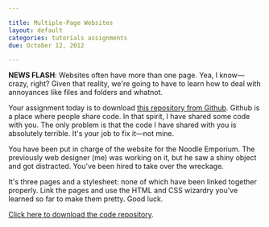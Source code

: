 ```yaml
---

title: Multiple-Page Websites
layout: default
categories: tutorials assignments
due: October 12, 2012

---
```


**NEWS FLASH**: Websites often have more than one page. Yea, I know—crazy, right? Given that reality, we're going to have to learn how to deal with annoyances like files and folders and whatnot.

Your assignment today is to download [this repository from Github][repo]. Github is a place where people share code. In that spirit, I have shared some code with you. The only problem is that the code I have shared with you is absolutely terrible. It's your job to fix it—not mine.

You have been put in charge of the website for the Noodle Emporium. The previously web designer (me) was working on it, but he saw a shiny object and got distracted. You've been hired to take over the wreckage.

It's three pages and a stylesheet: none of which have been linked together properly. Link the pages and use the HTML and CSS wizardry you've learned so far to make them pretty. Good luck.

[Click here to download the code repository][repo].

[repo]: https://github.com/scholarsnyc/discombobulated "The Noodle Emporium"
